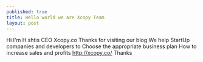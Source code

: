 ```yaml
---
published: true
title: Hello world we are Xcopy Team 
layout: post
---
```

Hi 
I'm H.shtis CEO Xcopy.co 
Thanks for visiting our blog 
We help StartUp companies and developers to Choose the appropriate business plan 
How to increase sales and profits
http://xcopy.co/
Thanks 